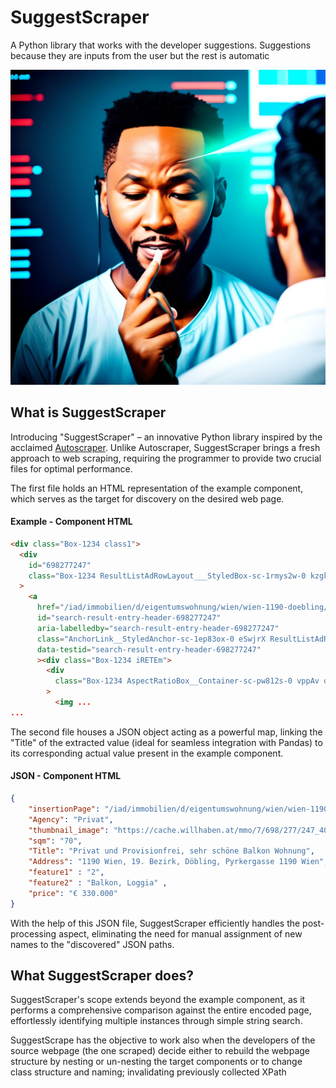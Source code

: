# SuggestScraper
A Python library that works with the developer suggestions. Suggestions because they are inputs from the user but the rest is automatic

![Alt text](asset/suggestScraper.jpg)

## What is SuggestScraper
Introducing "SuggestScraper" – an innovative Python library inspired by the acclaimed [Autoscraper](https://github.com/alirezamika/autoscraper). Unlike Autoscraper, SuggestScraper brings a fresh approach to web scraping, requiring the programmer to provide two crucial files for optimal performance. 

The first file holds an HTML representation of the example component, which serves as the target for discovery on the desired web page. 

#### Example - Component HTML
```html
<div class="Box-1234 class1">
  <div
    id="698277247"
    class="Box-1234 ResultListAdRowLayout___StyledBox-sc-1rmys2w-0 kzgkLz bwfFNS"
  >
    <a
      href="/iad/immobilien/d/eigentumswohnung/wien/wien-1190-doebling/privat-und-provisionfrei-sehr-schoene-balkon-wohnung-698277247/"
      id="search-result-entry-header-698277247"
      aria-labelledby="search-result-entry-header-698277247"
      class="AnchorLink__StyledAnchor-sc-1ep83ox-0 eSwjrX ResultListAdRowLayout___StyledClientRoutingAnchorLink-sc-1rmys2w-1 bSvKBv"
      data-testid="search-result-entry-header-698277247"
      ><div class="Box-1234 iRETEm">
        <div
          class="Box-1234 AspectRatioBox__Container-sc-pw812s-0 vppAv dSwaIP"
        >
          <img ...
...
```

The second file houses a JSON object acting as a powerful map, linking the "Title" of the extracted value (ideal for seamless integration with Pandas) to its corresponding actual value present in the example component.

#### JSON - Component HTML
```JSON
{    
    "insertionPage": "/iad/immobilien/d/eigentumswohnung/wien/wien-1190-doebling/privat-und-provisionfrei-sehr-schoene-balkon-wohnung-698277247/",
    "Agency": "Privat",
    "thumbnail_image": "https://cache.willhaben.at/mmo/7/698/277/247_40030140_hoved.jpg",
    "sqm": "70",
    "Title": "Privat und Provisionfrei, sehr schöne Balkon Wohnung",
    "Address": "1190 Wien, 19. Bezirk, Döbling, Pyrkergasse 1190 Wien",
    "feature1" : "2",
    "feature2" : "Balkon, Loggia" ,   
    "price": "€ 330.000"
}        
```

With the help of this JSON file, SuggestScraper efficiently handles the post-processing aspect, eliminating the need for manual assignment of new names to the "discovered" JSON paths. 

## What SuggestScraper does?
SuggestScraper's scope extends beyond the example component, as it performs a comprehensive comparison against the entire encoded page, effortlessly identifying multiple instances through simple string search. 

SuggestScrape has the objective to work also when the developers of the source webpage (the one scraped) decide either to rebuild the webpage structure by nesting or un-nesting the target components or to change class structure and naming; invalidating previously collected XPath 


